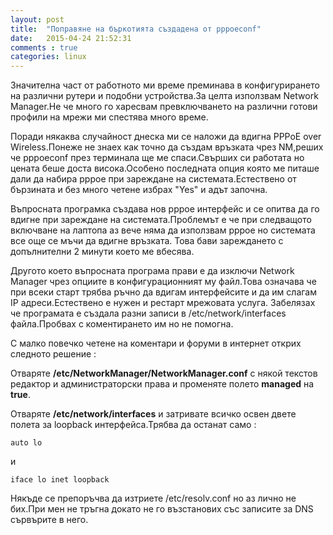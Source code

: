 ```yaml
---
layout: post
title:  "Поправяне на бъркотията създадена от pppoeconf"
date:   2015-04-24 21:52:31
comments : true
categories: linux
---
```

Значителна част от работното ми време преминава в конфигурирането на различни рутери и подобни устройства.За целта използвам Network Manager.Не че много го харесвам превключването на различни готови профили на мрежи ми спестява много време.

Поради някаква случайност днеска ми се наложи да вдигна PPPoE over Wireless.Понеже не знаех как точно да създам връзката чрез NM,реших че pppoeconf през терминала ще ме спаси.Свърших си работата но цената беше доста висока.Особено последната опция която ме питаше дали да набира pppoe при зареждане на системата.Естествено от бързината и без много четене избрах "Yes" и адът започна.

Въпросната програмка създава нов pppoe интерфейс и се опитва да го вдигне при зареждане на системата.Проблемът е че при следващото включване на лаптопа аз вече няма да използвам pppoe но системата все още се мъчи да вдигне връзката.
Това бави зареждането с допълнителни 2 минути което ме вбесява.

Другото което въпросната програма прави е да изключи Network Manager чрез опциите в конфигурационният му файл.Това означава че при всеки старт трябва ръчно да вдигам интерфейсите и да им слагам IP адреси.Естествено е нужен и рестарт мрежовата услуга.
Забелязах че програмата е създала разни записи в /etc/network/interfaces файла.Пробвах с коментирането им но не помогна.

С малко повечко четене на коментари и форуми в интернет открих следното решение :

Отваряте **/etc/NetworkManager/NetworkManager.conf** с някой текстов редактор и администраторски права и променяте полето **managed** на **true**.

Отваряте **/etc/network/interfaces** и затривате всичко освен двете полета за loopback интерфейса.Трябва да останат само : 

`auto lo`

и

`iface lo inet loopback`


Някъде се препоръчва да изтриете /etc/resolv.conf но аз лично не бих.При мен не тръгна докато не го възстанових със записите за DNS сървърите в него.